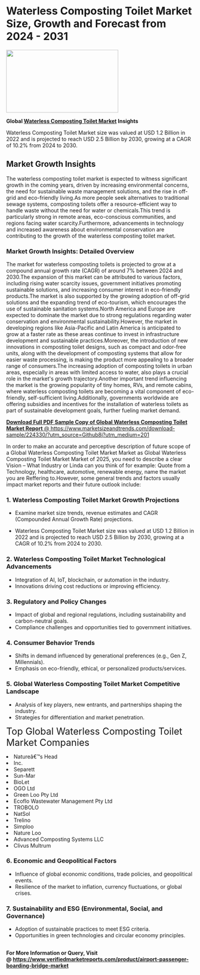 <H1>Waterless Composting Toilet Market Size, Growth and Forecast from 2024 - 2031</H1><img class="aligncenter size-medium wp-image-584254" src="https://thirdeyenews.in/wp-content/uploads/2024/09/Global-Market-Research-300x168.jpeg" alt="" width="300" height="168" /><p><strong>Global&nbsp;<a href="https://www.marketsizeandtrends.com/download-sample/224330/?utm_source=Github8j?utm_medium=201">Waterless Composting Toilet Market</a> Insights</strong></p><p>Waterless Composting Toilet Market size was valued at USD 1.2 Billion in 2022 and is projected to reach USD 2.5 Billion by 2030, growing at a CAGR of 10.2% from 2024 to 2030.</p><p><h2>Market Growth Insights</h2> <p>The waterless composting toilet market is expected to witness significant growth in the coming years, driven by increasing environmental concerns, the need for sustainable waste management solutions, and the rise in off-grid and eco-friendly living.As more people seek alternatives to traditional sewage systems, composting toilets offer a resource-efficient way to handle waste without the need for water or chemicals.This trend is particularly strong in remote areas, eco-conscious communities, and regions facing water scarcity.Furthermore, advancements in technology and increased awareness about environmental conservation are contributing to the growth of the waterless composting toilet market.</p> <p><a href="#"></a></p> <h3>Market Growth Insights: Detailed Overview</h3> <p>The market for waterless composting toilets is projected to grow at a compound annual growth rate (CAGR) of around 7% between 2024 and 2030.The expansion of this market can be attributed to various factors, including rising water scarcity issues, government initiatives promoting sustainable solutions, and increasing consumer interest in eco-friendly products.The market is also supported by the growing adoption of off-grid solutions and the expanding trend of eco-tourism, which encourages the use of sustainable sanitation systems.North America and Europe are expected to dominate the market due to strong regulations regarding water conservation and environmental sustainability.However, the market in developing regions like Asia-Pacific and Latin America is anticipated to grow at a faster rate as these areas continue to invest in infrastructure development and sustainable practices.Moreover, the introduction of new innovations in composting toilet designs, such as compact and odor-free units, along with the development of composting systems that allow for easier waste processing, is making the product more appealing to a broader range of consumers.The increasing adoption of composting toilets in urban areas, especially in areas with limited access to water, also plays a crucial role in the market's growth trajectory.Another important trend influencing the market is the growing popularity of tiny homes, RVs, and remote cabins, where waterless composting toilets are becoming a vital component of eco-friendly, self-sufficient living.Additionally, governments worldwide are offering subsidies and incentives for the installation of waterless toilets as part of sustainable development goals, further fueling market demand.<p><a href="#"></p><p><span class=""><strong>Download Full PDF Sample Copy of Global Waterless Composting Toilet Market Report</strong> @ <a href="https://www.marketsizeandtrends.com/download-sample/224330/?utm_source=Github8j?utm_medium=201" target="_blank">https://www.marketsizeandtrends.com/download-sample/224330/?utm_source=Github8j?utm_medium=201</a></span></p><p>In order to make an accurate and perceptive description of future scope of a Global&nbsp;Waterless Composting Toilet Market Market as Global&nbsp;Waterless Composting Toilet Market Market of 2025, you need to describe a clear Vision &ndash; What Industry or Linda can you think of for example: Quote from a Technology, healthcare, automotive, renewable energy, name the market you are Reffering to.However, some general trends and factors usually impact market reports and their future outlook include:</p><h3>1.&nbsp;<strong>Waterless Composting Toilet Market Growth Projections</strong></h3><ul><li>Examine market size trends, revenue estimates and CAGR (Compounded Annual Growth Rate) projections.</li><li><p>Waterless Composting Toilet Market size was valued at USD 1.2 Billion in 2022 and is projected to reach USD 2.5 Billion by 2030, growing at a CAGR of 10.2% from 2024 to 2030.</p></li></ul><h3>2.&nbsp;<strong>Waterless Composting Toilet Market Technological Advancements</strong></h3><ul><li>Integration of AI, IoT, blockchain, or automation in the industry.</li><li>Innovations driving cost reductions or improving efficiency.</li></ul><h3>3.&nbsp;<strong>Regulatory and Policy Changes</strong></h3><ul><li>Impact of global and regional regulations, including sustainability and carbon-neutral goals.</li><li>Compliance challenges and opportunities tied to government initiatives.</li></ul><h3>4.&nbsp;<strong>Consumer Behavior Trends</strong></h3><ul><li>Shifts in demand influenced by generational preferences (e.g., Gen Z, Millennials).</li><li>Emphasis on eco-friendly, ethical, or personalized products/services.</li></ul><h3>5.&nbsp;<strong>Global Waterless Composting Toilet Market Competitive Landscape</strong></h3><ul><li>Analysis of key players, new entrants, and partnerships shaping the industry.</li><li>Strategies for differentiation and market penetration.</li></ul><p data-pm-slice="1 1 []"><span style="color: inherit; font-family: inherit; font-size: 25px;">Top Global Waterless Composting Toilet Market Companies</span></p><div class="" data-test-id=""><p><li>Natureâ€™s Head</li><li> Inc.</li><li> Separett</li><li> Sun-Mar</li><li> BioLet</li><li> OGO Ltd</li><li> Green Loo Pty Ltd</li><li> Ecoflo Wastewater Management Pty Ltd</li><li> TROBOLO</li><li> NatSol</li><li> Trelino</li><li> Simploo</li><li> Nature Loo</li><li> Advanced Composting Systems LLC</li><li> Clivus Multrum</li></p></div><h3>6.&nbsp;<strong>Economic and Geopolitical Factors</strong></h3><ul><li>Influence of global economic conditions, trade policies, and geopolitical events.</li><li>Resilience of the market to inflation, currency fluctuations, or global crises.</li></ul><h3>7.&nbsp;<strong>Sustainability and ESG (Environmental, Social, and Governance)</strong></h3><ul><li>Adoption of sustainable practices to meet ESG criteria.</li><li>Opportunities in green technologies and circular economy principles.</li></ul><h2><strong style="font-size: 14px;">For More Information or Query, Visit @&nbsp;</strong><a style="background-color: #ffffff; font-size: 14px;" href="https://www.marketsizeandtrends.com/report/waterless-composting-toilet-market/" target="_blank">https://www.verifiedmarketreports.com/product/airport-passenger-boarding-bridge-market</a></h2>